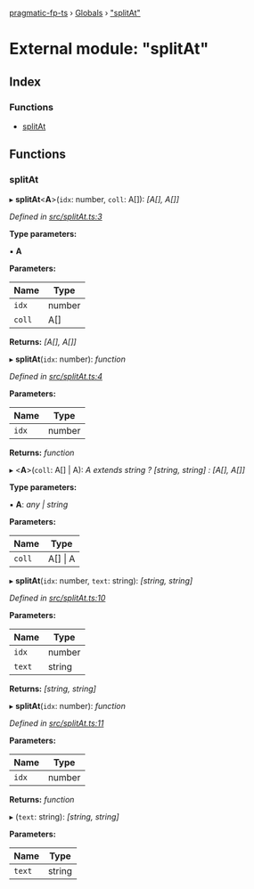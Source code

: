 [pragmatic-fp-ts](../README.md) › [Globals](../globals.md) › ["splitAt"](_splitat_.md)

# External module: "splitAt"

## Index

### Functions

* [splitAt](_splitat_.md#splitat)

## Functions

###  splitAt

▸ **splitAt**<**A**>(`idx`: number, `coll`: A[]): *[A[], A[]]*

*Defined in [src/splitAt.ts:3](https://github.com/hermann-p/pragmatic-fp-ts/blob/79e5127/src/splitAt.ts#L3)*

**Type parameters:**

▪ **A**

**Parameters:**

Name | Type |
------ | ------ |
`idx` | number |
`coll` | A[] |

**Returns:** *[A[], A[]]*

▸ **splitAt**(`idx`: number): *function*

*Defined in [src/splitAt.ts:4](https://github.com/hermann-p/pragmatic-fp-ts/blob/79e5127/src/splitAt.ts#L4)*

**Parameters:**

Name | Type |
------ | ------ |
`idx` | number |

**Returns:** *function*

▸ <**A**>(`coll`: A[] | A): *A extends string ? [string, string] : [A[], A[]]*

**Type parameters:**

▪ **A**: *any | string*

**Parameters:**

Name | Type |
------ | ------ |
`coll` | A[] &#124; A |

▸ **splitAt**(`idx`: number, `text`: string): *[string, string]*

*Defined in [src/splitAt.ts:10](https://github.com/hermann-p/pragmatic-fp-ts/blob/79e5127/src/splitAt.ts#L10)*

**Parameters:**

Name | Type |
------ | ------ |
`idx` | number |
`text` | string |

**Returns:** *[string, string]*

▸ **splitAt**(`idx`: number): *function*

*Defined in [src/splitAt.ts:11](https://github.com/hermann-p/pragmatic-fp-ts/blob/79e5127/src/splitAt.ts#L11)*

**Parameters:**

Name | Type |
------ | ------ |
`idx` | number |

**Returns:** *function*

▸ (`text`: string): *[string, string]*

**Parameters:**

Name | Type |
------ | ------ |
`text` | string |

